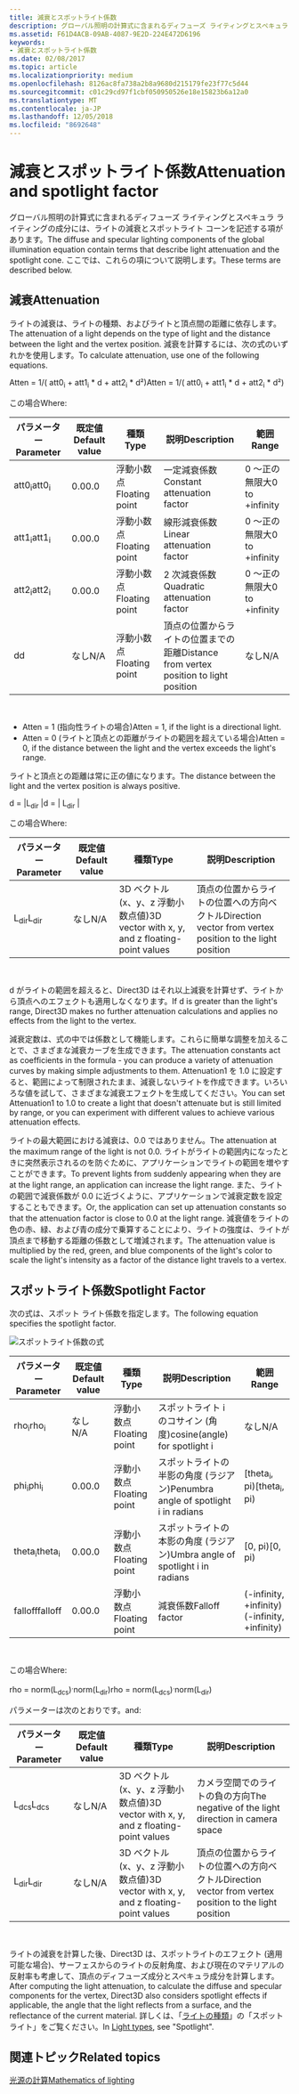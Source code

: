 ```yaml
---
title: 減衰とスポットライト係数
description: グローバル照明の計算式に含まれるディフューズ ライティングとスペキュラ ライティングの成分には、ライトの減衰とスポットライト コーンを記述する項があります。
ms.assetid: F61D4ACB-09AB-4087-9E2D-224E472D6196
keywords:
- 減衰とスポットライト係数
ms.date: 02/08/2017
ms.topic: article
ms.localizationpriority: medium
ms.openlocfilehash: 8126ac8fa738a2b8a9680d215179fe23f77c5d44
ms.sourcegitcommit: c01c29cd97f1cbf050950526e18e15823b6a12a0
ms.translationtype: MT
ms.contentlocale: ja-JP
ms.lasthandoff: 12/05/2018
ms.locfileid: "8692648"
---
```

# <a name="attenuation-and-spotlight-factor"></a><span data-ttu-id="09b4f-104">減衰とスポットライト係数</span><span class="sxs-lookup"><span data-stu-id="09b4f-104">Attenuation and spotlight factor</span></span>


<span data-ttu-id="09b4f-105">グローバル照明の計算式に含まれるディフューズ ライティングとスペキュラ ライティングの成分には、ライトの減衰とスポットライト コーンを記述する項があります。</span><span class="sxs-lookup"><span data-stu-id="09b4f-105">The diffuse and specular lighting components of the global illumination equation contain terms that describe light attenuation and the spotlight cone.</span></span> <span data-ttu-id="09b4f-106">ここでは、これらの項について説明します。</span><span class="sxs-lookup"><span data-stu-id="09b4f-106">These terms are described below.</span></span>

## <a name="span-idattenuationspanspan-idattenuationspanspan-idattenuationspanattenuation"></a><span data-ttu-id="09b4f-107"><span id="Attenuation"></span><span id="attenuation"></span><span id="ATTENUATION"></span>減衰</span><span class="sxs-lookup"><span data-stu-id="09b4f-107"><span id="Attenuation"></span><span id="attenuation"></span><span id="ATTENUATION"></span>Attenuation</span></span>


<span data-ttu-id="09b4f-108">ライトの減衰は、ライトの種類、およびライトと頂点間の距離に依存します。</span><span class="sxs-lookup"><span data-stu-id="09b4f-108">The attenuation of a light depends on the type of light and the distance between the light and the vertex position.</span></span> <span data-ttu-id="09b4f-109">減衰を計算するには、次の式のいずれかを使用します。</span><span class="sxs-lookup"><span data-stu-id="09b4f-109">To calculate attenuation, use one of the following equations.</span></span>

<span data-ttu-id="09b4f-110">Atten = 1/( att0<sub>i</sub> + att1<sub>i</sub> \* d + att2<sub>i</sub> \* d²)</span><span class="sxs-lookup"><span data-stu-id="09b4f-110">Atten = 1/( att0<sub>i</sub> + att1<sub>i</sub> \* d + att2<sub>i</sub> \* d²)</span></span>

<span data-ttu-id="09b4f-111">この場合</span><span class="sxs-lookup"><span data-stu-id="09b4f-111">Where:</span></span>

| <span data-ttu-id="09b4f-112">パラメーター</span><span class="sxs-lookup"><span data-stu-id="09b4f-112">Parameter</span></span>        | <span data-ttu-id="09b4f-113">既定値</span><span class="sxs-lookup"><span data-stu-id="09b4f-113">Default value</span></span> | <span data-ttu-id="09b4f-114">種類</span><span class="sxs-lookup"><span data-stu-id="09b4f-114">Type</span></span>           | <span data-ttu-id="09b4f-115">説明</span><span class="sxs-lookup"><span data-stu-id="09b4f-115">Description</span></span>                                     | <span data-ttu-id="09b4f-116">範囲</span><span class="sxs-lookup"><span data-stu-id="09b4f-116">Range</span></span>          |
|------------------|---------------|----------------|-------------------------------------------------|----------------|
| <span data-ttu-id="09b4f-117">att0<sub>i</sub></span><span class="sxs-lookup"><span data-stu-id="09b4f-117">att0<sub>i</sub></span></span> | <span data-ttu-id="09b4f-118">0.0</span><span class="sxs-lookup"><span data-stu-id="09b4f-118">0.0</span></span>           | <span data-ttu-id="09b4f-119">浮動小数点</span><span class="sxs-lookup"><span data-stu-id="09b4f-119">Floating point</span></span> | <span data-ttu-id="09b4f-120">一定減衰係数</span><span class="sxs-lookup"><span data-stu-id="09b4f-120">Constant attenuation factor</span></span>                     | <span data-ttu-id="09b4f-121">0 ～正の無限大</span><span class="sxs-lookup"><span data-stu-id="09b4f-121">0 to +infinity</span></span> |
| <span data-ttu-id="09b4f-122">att1<sub>i</sub></span><span class="sxs-lookup"><span data-stu-id="09b4f-122">att1<sub>i</sub></span></span> | <span data-ttu-id="09b4f-123">0.0</span><span class="sxs-lookup"><span data-stu-id="09b4f-123">0.0</span></span>           | <span data-ttu-id="09b4f-124">浮動小数点</span><span class="sxs-lookup"><span data-stu-id="09b4f-124">Floating point</span></span> | <span data-ttu-id="09b4f-125">線形減衰係数</span><span class="sxs-lookup"><span data-stu-id="09b4f-125">Linear attenuation factor</span></span>                       | <span data-ttu-id="09b4f-126">0 ～正の無限大</span><span class="sxs-lookup"><span data-stu-id="09b4f-126">0 to +infinity</span></span> |
| <span data-ttu-id="09b4f-127">att2<sub>i</sub></span><span class="sxs-lookup"><span data-stu-id="09b4f-127">att2<sub>i</sub></span></span> | <span data-ttu-id="09b4f-128">0.0</span><span class="sxs-lookup"><span data-stu-id="09b4f-128">0.0</span></span>           | <span data-ttu-id="09b4f-129">浮動小数点</span><span class="sxs-lookup"><span data-stu-id="09b4f-129">Floating point</span></span> | <span data-ttu-id="09b4f-130">2 次減衰係数</span><span class="sxs-lookup"><span data-stu-id="09b4f-130">Quadratic attenuation factor</span></span>                    | <span data-ttu-id="09b4f-131">0 ～正の無限大</span><span class="sxs-lookup"><span data-stu-id="09b4f-131">0 to +infinity</span></span> |
| <span data-ttu-id="09b4f-132">d</span><span class="sxs-lookup"><span data-stu-id="09b4f-132">d</span></span>                | <span data-ttu-id="09b4f-133">なし</span><span class="sxs-lookup"><span data-stu-id="09b4f-133">N/A</span></span>           | <span data-ttu-id="09b4f-134">浮動小数点</span><span class="sxs-lookup"><span data-stu-id="09b4f-134">Floating point</span></span> | <span data-ttu-id="09b4f-135">頂点の位置からライトの位置までの距離</span><span class="sxs-lookup"><span data-stu-id="09b4f-135">Distance from vertex position to light position</span></span> | <span data-ttu-id="09b4f-136">なし</span><span class="sxs-lookup"><span data-stu-id="09b4f-136">N/A</span></span>            |

 

-   <span data-ttu-id="09b4f-137">Atten = 1 (指向性ライトの場合)</span><span class="sxs-lookup"><span data-stu-id="09b4f-137">Atten = 1, if the light is a directional light.</span></span>
-   <span data-ttu-id="09b4f-138">Atten = 0 (ライトと頂点との距離がライトの範囲を超えている場合)</span><span class="sxs-lookup"><span data-stu-id="09b4f-138">Atten = 0, if the distance between the light and the vertex exceeds the light's range.</span></span>

<span data-ttu-id="09b4f-139">ライトと頂点との距離は常に正の値になります。</span><span class="sxs-lookup"><span data-stu-id="09b4f-139">The distance between the light and the vertex position is always positive.</span></span>

<span data-ttu-id="09b4f-140">d = |L<sub>dir</sub> |</span><span class="sxs-lookup"><span data-stu-id="09b4f-140">d = | L<sub>dir</sub> |</span></span>

<span data-ttu-id="09b4f-141">この場合</span><span class="sxs-lookup"><span data-stu-id="09b4f-141">Where:</span></span>

| <span data-ttu-id="09b4f-142">パラメーター</span><span class="sxs-lookup"><span data-stu-id="09b4f-142">Parameter</span></span>       | <span data-ttu-id="09b4f-143">既定値</span><span class="sxs-lookup"><span data-stu-id="09b4f-143">Default value</span></span> | <span data-ttu-id="09b4f-144">種類</span><span class="sxs-lookup"><span data-stu-id="09b4f-144">Type</span></span>                                             | <span data-ttu-id="09b4f-145">説明</span><span class="sxs-lookup"><span data-stu-id="09b4f-145">Description</span></span>                                                 |
|-----------------|---------------|--------------------------------------------------|-------------------------------------------------------------|
| <span data-ttu-id="09b4f-146">L<sub>dir</sub></span><span class="sxs-lookup"><span data-stu-id="09b4f-146">L<sub>dir</sub></span></span> | <span data-ttu-id="09b4f-147">なし</span><span class="sxs-lookup"><span data-stu-id="09b4f-147">N/A</span></span>           | <span data-ttu-id="09b4f-148">3D ベクトル (x、y、z 浮動小数点値)</span><span class="sxs-lookup"><span data-stu-id="09b4f-148">3D vector with x, y, and z floating-point values</span></span> | <span data-ttu-id="09b4f-149">頂点の位置からライトの位置への方向ベクトル</span><span class="sxs-lookup"><span data-stu-id="09b4f-149">Direction vector from vertex position to the light position</span></span> |

 

<span data-ttu-id="09b4f-150">d がライトの範囲を超えると、Direct3D はそれ以上減衰を計算せず、ライトから頂点へのエフェクトも適用しなくなります。</span><span class="sxs-lookup"><span data-stu-id="09b4f-150">If d is greater than the light's range, Direct3D makes no further attenuation calculations and applies no effects from the light to the vertex.</span></span>

<span data-ttu-id="09b4f-151">減衰定数は、式の中では係数として機能します。これらに簡単な調整を加えることで、さまざまな減衰カーブを生成できます。</span><span class="sxs-lookup"><span data-stu-id="09b4f-151">The attenuation constants act as coefficients in the formula - you can produce a variety of attenuation curves by making simple adjustments to them.</span></span> <span data-ttu-id="09b4f-152">Attenuation1 を 1.0 に設定すると、範囲によって制限されたまま、減衰しないライトを作成できます。いろいろな値を試して、さまざまな減衰エフェクトを生成してください。</span><span class="sxs-lookup"><span data-stu-id="09b4f-152">You can set Attenuation1 to 1.0 to create a light that doesn't attenuate but is still limited by range, or you can experiment with different values to achieve various attenuation effects.</span></span>

<span data-ttu-id="09b4f-153">ライトの最大範囲における減衰は、0.0 ではありません。</span><span class="sxs-lookup"><span data-stu-id="09b4f-153">The attenuation at the maximum range of the light is not 0.0.</span></span> <span data-ttu-id="09b4f-154">ライトがライトの範囲内になったときに突然表示されるのを防ぐために、アプリケーションでライトの範囲を増やすことができます。</span><span class="sxs-lookup"><span data-stu-id="09b4f-154">To prevent lights from suddenly appearing when they are at the light range, an application can increase the light range.</span></span> <span data-ttu-id="09b4f-155">また、ライトの範囲で減衰係数が 0.0 に近づくように、アプリケーションで減衰定数を設定することもできます。</span><span class="sxs-lookup"><span data-stu-id="09b4f-155">Or, the application can set up attenuation constants so that the attenuation factor is close to 0.0 at the light range.</span></span> <span data-ttu-id="09b4f-156">減衰値をライトの色の赤、緑、および青の成分で乗算することにより、ライトの強度は、ライトが頂点まで移動する距離の係数として増減されます。</span><span class="sxs-lookup"><span data-stu-id="09b4f-156">The attenuation value is multiplied by the red, green, and blue components of the light's color to scale the light's intensity as a factor of the distance light travels to a vertex.</span></span>

## <a name="span-idspotlight-factorspanspan-idspotlight-factorspanspan-idspotlight-factorspanspotlight-factor"></a><span data-ttu-id="09b4f-157"><span id="Spotlight-Factor"></span><span id="spotlight-factor"></span><span id="SPOTLIGHT-FACTOR"></span>スポットライト係数</span><span class="sxs-lookup"><span data-stu-id="09b4f-157"><span id="Spotlight-Factor"></span><span id="spotlight-factor"></span><span id="SPOTLIGHT-FACTOR"></span>Spotlight Factor</span></span>


<span data-ttu-id="09b4f-158">次の式は、スポット ライト係数を指定します。</span><span class="sxs-lookup"><span data-stu-id="09b4f-158">The following equation specifies the spotlight factor.</span></span>

![スポットライト係数の式](images/dx8light9.png)

| <span data-ttu-id="09b4f-160">パラメーター</span><span class="sxs-lookup"><span data-stu-id="09b4f-160">Parameter</span></span>         | <span data-ttu-id="09b4f-161">既定値</span><span class="sxs-lookup"><span data-stu-id="09b4f-161">Default value</span></span> | <span data-ttu-id="09b4f-162">種類</span><span class="sxs-lookup"><span data-stu-id="09b4f-162">Type</span></span>           | <span data-ttu-id="09b4f-163">説明</span><span class="sxs-lookup"><span data-stu-id="09b4f-163">Description</span></span>                              | <span data-ttu-id="09b4f-164">範囲</span><span class="sxs-lookup"><span data-stu-id="09b4f-164">Range</span></span>                    |
|-------------------|---------------|----------------|------------------------------------------|--------------------------|
| <span data-ttu-id="09b4f-165">rho<sub>i</sub></span><span class="sxs-lookup"><span data-stu-id="09b4f-165">rho<sub>i</sub></span></span>   | <span data-ttu-id="09b4f-166">なし</span><span class="sxs-lookup"><span data-stu-id="09b4f-166">N/A</span></span>           | <span data-ttu-id="09b4f-167">浮動小数点</span><span class="sxs-lookup"><span data-stu-id="09b4f-167">Floating point</span></span> | <span data-ttu-id="09b4f-168">スポットライト i のコサイン (角度)</span><span class="sxs-lookup"><span data-stu-id="09b4f-168">cosine(angle) for spotlight i</span></span>            | <span data-ttu-id="09b4f-169">なし</span><span class="sxs-lookup"><span data-stu-id="09b4f-169">N/A</span></span>                      |
| <span data-ttu-id="09b4f-170">phi<sub>i</sub></span><span class="sxs-lookup"><span data-stu-id="09b4f-170">phi<sub>i</sub></span></span>   | <span data-ttu-id="09b4f-171">0.0</span><span class="sxs-lookup"><span data-stu-id="09b4f-171">0.0</span></span>           | <span data-ttu-id="09b4f-172">浮動小数点</span><span class="sxs-lookup"><span data-stu-id="09b4f-172">Floating point</span></span> | <span data-ttu-id="09b4f-173">スポットライトの半影の角度 (ラジアン)</span><span class="sxs-lookup"><span data-stu-id="09b4f-173">Penumbra angle of spotlight i in radians</span></span> | <span data-ttu-id="09b4f-174">\[theta<sub>i</sub>, pi)</span><span class="sxs-lookup"><span data-stu-id="09b4f-174">\[theta<sub>i</sub>, pi)</span></span> |
| <span data-ttu-id="09b4f-175">theta<sub>i</sub></span><span class="sxs-lookup"><span data-stu-id="09b4f-175">theta<sub>i</sub></span></span> | <span data-ttu-id="09b4f-176">0.0</span><span class="sxs-lookup"><span data-stu-id="09b4f-176">0.0</span></span>           | <span data-ttu-id="09b4f-177">浮動小数点</span><span class="sxs-lookup"><span data-stu-id="09b4f-177">Floating point</span></span> | <span data-ttu-id="09b4f-178">スポットライトの本影の角度 (ラジアン)</span><span class="sxs-lookup"><span data-stu-id="09b4f-178">Umbra angle of spotlight i in radians</span></span>    | <span data-ttu-id="09b4f-179">\[0, pi)</span><span class="sxs-lookup"><span data-stu-id="09b4f-179">\[0, pi)</span></span>                 |
| <span data-ttu-id="09b4f-180">falloff</span><span class="sxs-lookup"><span data-stu-id="09b4f-180">falloff</span></span>           | <span data-ttu-id="09b4f-181">0.0</span><span class="sxs-lookup"><span data-stu-id="09b4f-181">0.0</span></span>           | <span data-ttu-id="09b4f-182">浮動小数点</span><span class="sxs-lookup"><span data-stu-id="09b4f-182">Floating point</span></span> | <span data-ttu-id="09b4f-183">減衰係数</span><span class="sxs-lookup"><span data-stu-id="09b4f-183">Falloff factor</span></span>                           | <span data-ttu-id="09b4f-184">(-infinity, +infinity)</span><span class="sxs-lookup"><span data-stu-id="09b4f-184">(-infinity, +infinity)</span></span>   |

 

<span data-ttu-id="09b4f-185">この場合</span><span class="sxs-lookup"><span data-stu-id="09b4f-185">Where:</span></span>

<span data-ttu-id="09b4f-186">rho = norm(L<sub>dcs</sub>)<sup>.</sup>norm(L<sub>dir</sub>)</span><span class="sxs-lookup"><span data-stu-id="09b4f-186">rho = norm(L<sub>dcs</sub>)<sup>.</sup>norm(L<sub>dir</sub>)</span></span>

<span data-ttu-id="09b4f-187">パラメーターは次のとおりです。</span><span class="sxs-lookup"><span data-stu-id="09b4f-187">and:</span></span>

| <span data-ttu-id="09b4f-188">パラメーター</span><span class="sxs-lookup"><span data-stu-id="09b4f-188">Parameter</span></span>       | <span data-ttu-id="09b4f-189">既定値</span><span class="sxs-lookup"><span data-stu-id="09b4f-189">Default value</span></span> | <span data-ttu-id="09b4f-190">種類</span><span class="sxs-lookup"><span data-stu-id="09b4f-190">Type</span></span>                                             | <span data-ttu-id="09b4f-191">説明</span><span class="sxs-lookup"><span data-stu-id="09b4f-191">Description</span></span>                                                 |
|-----------------|---------------|--------------------------------------------------|-------------------------------------------------------------|
| <span data-ttu-id="09b4f-192">L<sub>dcs</sub></span><span class="sxs-lookup"><span data-stu-id="09b4f-192">L<sub>dcs</sub></span></span> | <span data-ttu-id="09b4f-193">なし</span><span class="sxs-lookup"><span data-stu-id="09b4f-193">N/A</span></span>           | <span data-ttu-id="09b4f-194">3D ベクトル (x、y、z 浮動小数点値)</span><span class="sxs-lookup"><span data-stu-id="09b4f-194">3D vector with x, y, and z floating-point values</span></span> | <span data-ttu-id="09b4f-195">カメラ空間でのライトの負の方向</span><span class="sxs-lookup"><span data-stu-id="09b4f-195">The negative of the light direction in camera space</span></span>         |
| <span data-ttu-id="09b4f-196">L<sub>dir</sub></span><span class="sxs-lookup"><span data-stu-id="09b4f-196">L<sub>dir</sub></span></span> | <span data-ttu-id="09b4f-197">なし</span><span class="sxs-lookup"><span data-stu-id="09b4f-197">N/A</span></span>           | <span data-ttu-id="09b4f-198">3D ベクトル (x、y、z 浮動小数点値)</span><span class="sxs-lookup"><span data-stu-id="09b4f-198">3D vector with x, y, and z floating-point values</span></span> | <span data-ttu-id="09b4f-199">頂点の位置からライトの位置への方向ベクトル</span><span class="sxs-lookup"><span data-stu-id="09b4f-199">Direction vector from vertex position to the light position</span></span> |

 

<span data-ttu-id="09b4f-200">ライトの減衰を計算した後、Direct3D は、スポットライトのエフェクト (適用可能な場合)、サーフェスからのライトの反射角度、および現在のマテリアルの反射率も考慮して、頂点のディフューズ成分とスペキュラ成分を計算します。</span><span class="sxs-lookup"><span data-stu-id="09b4f-200">After computing the light attenuation, to calculate the diffuse and specular components for the vertex, Direct3D also considers spotlight effects if applicable, the angle that the light reflects from a surface, and the reflectance of the current material.</span></span> <span data-ttu-id="09b4f-201">詳しくは、「[ライトの種類](light-types.md)」の「スポットライト」をご覧ください。</span><span class="sxs-lookup"><span data-stu-id="09b4f-201">In [Light types](light-types.md), see "Spotlight".</span></span>

## <a name="span-idrelated-topicsspanrelated-topics"></a><span data-ttu-id="09b4f-202"><span id="related-topics"></span>関連トピック</span><span class="sxs-lookup"><span data-stu-id="09b4f-202"><span id="related-topics"></span>Related topics</span></span>


[<span data-ttu-id="09b4f-203">光源の計算</span><span class="sxs-lookup"><span data-stu-id="09b4f-203">Mathematics of lighting</span></span>](mathematics-of-lighting.md)

 

 





